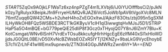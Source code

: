 $START$5ZqOx9AOjkLF1WaTz6xz4npPZgT4m1LXVbj6/iJ0iYUOlfffbsCi2/pJkNk0zy7gRulyxX8eipkJfn9FrryeHUMQvRJAZ6iVct5JoWb1pAV6tVgoXVc8MLN76mfZuqq6QW42CMs+h2uheH4hoZxEGOxltwJ/AjkzF83Ots/zbj095n5gSXMILHyWkOH8FQz5WSBDE3RCT1kGKByuV1cIH1qI3iwwgtqHvMJsJ5D1/STRiPHaP5a5O4mBQE+bG779peQiE25dliP8f3Gcz0xTHyojQ07Y8nJ6IZmY7Blu+KKotCsmgat/WNv6ISnH7VrdEvTOsu8kkcufgHIrhHgcEgE6zIfM40xSI1xHIoWDjjdsJG0QltL0BE/vD50XvNcBZWsbEOZxRSIYTj12KNZy+9baLkG9VycEhoybES7c1VZrLhF41wWEmx9upnevb/ZTN3Ii4GGpJMWRzZwn6hY+1A==$END$